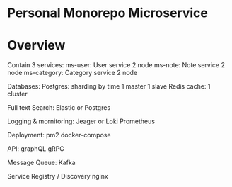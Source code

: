 # Personal Monorepo Microservice


# Overview
Contain 3 services:
  ms-user: User service
    2 node
  ms-note: Note service
    2 node
  ms-category: Category service
    2 node

Databases: 
  Postgres: sharding by time
    1 master
    1 slave
  Redis cache:
    1 cluster

Full text Search:
  Elastic or Postgres

Logging & mornitoring:
  Jeager or Loki
  Prometheus

Deployment:
  pm2
  docker-compose

API:
  graphQL
  gRPC

Message Queue:
  Kafka

Service Registry / Discovery
  nginx











  
